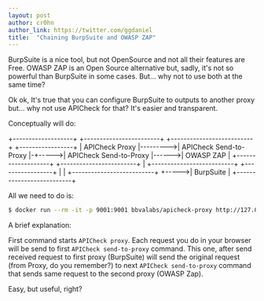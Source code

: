 ```yaml
---
layout: post
author: cr0hn
author_link: https://twitter.com/ggdaniel
title:  "Chaining BurpSuite and OWASP ZAP"
---
```


BurpSuite is a nice tool, but not OpenSource and not all their features are Free. OWASP ZAP is an Open Source alternative but, sadly, it's not so powerful than BurpSuite in some cases. But... why not to use both at the same time? 
<!--more-->

Ok ok, It's true that you can configure BurpSuite to outputs to another proxy but... why not use APICheck for that? It's easier and transparent.

Conceptually will do:

+-------------------+          +------------------------+        +--------------------------+       +-----------------+
|  APICheck Proxy   |--------->| APICheck Send-to-Proxy |-+----->| APICheck Send-to-Proxy   |------>|   OWASP ZAP     |
+-------------------+          +------------------------+ |      +--------------------------+       +-----------------+
                                                          |
                                                          |      +--------------------------+
                                                          +----->|    BurpSuite             |
                                                                 +--------------------------+

All we need to do is:

```bash
$ docker run --rm -it -p 9001:9001 bbvalabs/apicheck-proxy http://127.0.0.1:9000 | docker run --rm -it bbvalabs/send-to-proxy http://127.0.0.1:9000 | docker run --rm -it bbvalabs/send-to-proxy http://127.0.0.1:8080
```

A brief explanation: 

First command starts `APICheck proxy`. Each request you do in your browser will be send to first `APICheck send-to-proxy` command. This one, after send received request to first proxy (BurpSuite) will send the original request (from Proxy, do you remember?) to next `APICheck send-to-proxy` command that sends same request to the second proxy (OWASP Zap).

Easy, but useful, right?  
